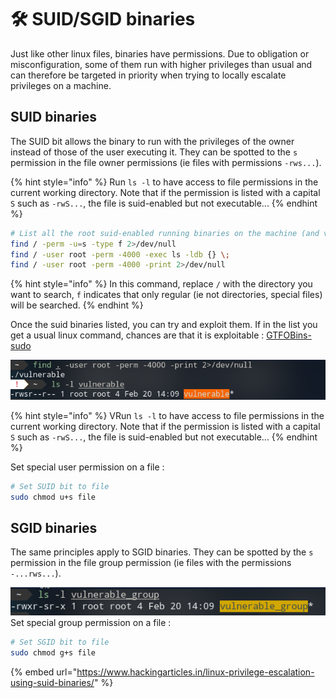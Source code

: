 # 🛠️ SUID/SGID binaries

Just like other linux files, binaries have permissions. Due to obligation or misconfiguration, some of them run with higher privileges than usual and can therefore be targeted in priority when trying to locally escalate privileges on a machine.

## SUID binaries

The SUID bit allows the binary to run with the privileges of the owner instead of those of the user executing it. They can be spotted to the `s` permission in the file owner permissions (ie files with permissions `-rws...`).

{% hint style="info" %}
Run `ls -l` to have access to file permissions in the current working directory. Note that if the permission is listed with a capital `S` such as `-rwS...`, the file is suid-enabled but not executable...
{% endhint %}

```bash
# List all the root suid-enabled running binaries on the machine (and variants)
find / -perm -u=s -type f 2>/dev/null
find / -user root -perm -4000 -exec ls -ldb {} \;
find / -user root -perm -4000 -print 2>/dev/null
```
{% hint style="info" %}
In this command, replace `/` with the directory you want to search, `f` indicates that only regular (ie not directories, special files) will be searched.
{% endhint %}

Once the suid binaries listed, you can try and exploit them. If in the list you get a usual linux command, chances are that it is exploitable : [GTFOBins-sudo](https://gtfobins.github.io/#+sudo)

![](../../../.gitbook/assets/suid_binary.png)

{% hint style="info" %}
VRun `ls -l` to have access to file permissions in the current working directory. Note that if the permission is listed with a capital `S` such as `-rwS...`, the file is suid-enabled but not executable...
{% endhint %}

Set special user permission on a file : 
```bash
# Set SUID bit to file
sudo chmod u+s file
```

## SGID binaries
The same principles apply to SGID binaries. They can be spotted by the `s` permission in the file group permission (ie files with the permissions `-...rws...`).

![](../../../.gitbook/assets/sgid_binary.png)
Set special group permission on a file : 

```bash
# Set SGID bit to file
sudo chmod g+s file
```

{% embed url="https://www.hackingarticles.in/linux-privilege-escalation-using-suid-binaries/" %}
